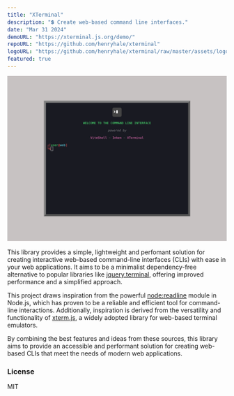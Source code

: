 ```yaml
---
title: "XTerminal"
description: "💲 Create web-based command line interfaces."
date: "Mar 31 2024"
demoURL: "https://xterminal.js.org/demo/"
repoURL: "https://github.com/henryhale/xterminal"
logoURL: "https://github.com/henryhale/xterminal/raw/master/assets/logo-rounded.png"
featured: true
---
```


![XTerminal](https://github.com/henryhale/vix/raw/master/media/preview.png)

This library provides a simple, lightweight and perfomant solution for creating interactive web-based command-line interfaces (CLIs) with ease in your web applications. It aims to be a minimalist dependency-free alternative to popular libraries like [jquery.terminal](https://github.com/jcubic/jquery.terminal), offering improved performance and a simplified approach.

This project draws inspiration from the powerful [node:readline](https://nodejs.org/api/readline.html) module in Node.js, which has proven to be a reliable and efficient tool for command-line interactions. Additionally, inspiration is derived from the versatility and functionality of [xterm.js](https://github.com/xtermjs), a widely adopted library for web-based terminal emulators.

By combining the best features and ideas from these sources, this library aims to provide an accessible and performant solution for creating web-based CLIs that meet the needs of modern web applications.

### License

MIT
